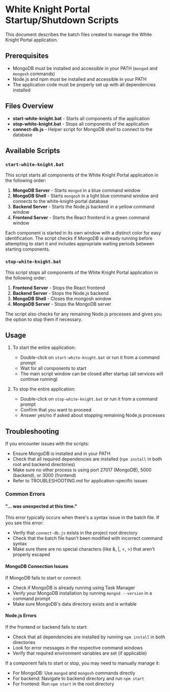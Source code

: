 # White Knight Portal Startup/Shutdown Scripts

This document describes the batch files created to manage the White Knight Portal application.

## Prerequisites

- MongoDB must be installed and accessible in your PATH (`mongod` and `mongosh` commands)
- Node.js and npm must be installed and accessible in your PATH
- The application code must be properly set up with all dependencies installed

## Files Overview

- **start-white-knight.bat** - Starts all components of the application
- **stop-white-knight.bat** - Stops all components of the application
- **connect-db.js** - Helper script for MongoDB shell to connect to the database

## Available Scripts

### `start-white-knight.bat`

This script starts all components of the White Knight Portal application in the following order:

1. **MongoDB Server** - Starts `mongod` in a blue command window
2. **MongoDB Shell** - Starts `mongosh` in a light blue command window and connects to the white-knight-portal database
3. **Backend Server** - Starts the Node.js backend in a yellow command window
4. **Frontend Server** - Starts the React frontend in a green command window

Each component is started in its own window with a distinct color for easy identification. The script checks if MongoDB is already running before attempting to start it and includes appropriate waiting periods between starting components.

### `stop-white-knight.bat`

This script stops all components of the White Knight Portal application in the following order:

1. **Frontend Server** - Stops the React frontend
2. **Backend Server** - Stops the Node.js backend
3. **MongoDB Shell** - Closes the mongosh window
4. **MongoDB Server** - Stops the MongoDB server

The script also checks for any remaining Node.js processes and gives you the option to stop them if necessary.

## Usage

1. To start the entire application:
   - Double-click on `start-white-knight.bat` or run it from a command prompt
   - Wait for all components to start
   - The main script window can be closed after startup (all services will continue running)

2. To stop the entire application:
   - Double-click on `stop-white-knight.bat` or run it from a command prompt
   - Confirm that you want to proceed
   - Answer yes/no if asked about stopping remaining Node.js processes

## Troubleshooting

If you encounter issues with the scripts:

- Ensure MongoDB is installed and in your PATH
- Check that all required dependencies are installed (`npm install` in both root and backend directories)
- Make sure no other process is using port 27017 (MongoDB), 5000 (backend), or 3000 (frontend)
- Refer to TROUBLESHOOTING.md for application-specific issues

### Common Errors

#### "... was unexpected at this time."
This error typically occurs when there's a syntax issue in the batch file. If you see this error:
- Verify that `connect-db.js` exists in the project root directory
- Check that the batch file hasn't been modified with incorrect command syntax
- Make sure there are no special characters (like &, |, <, >) that aren't properly escaped

#### MongoDB Connection Issues
If MongoDB fails to start or connect:
- Check if MongoDB is already running using Task Manager
- Verify your MongoDB installation by running `mongod --version` in a command prompt
- Make sure MongoDB's data directory exists and is writable

#### Node.js Errors
If the frontend or backend fails to start:
- Check that all dependencies are installed by running `npm install` in both directories
- Look for error messages in the respective command windows
- Verify that required environment variables are set (if applicable)

If a component fails to start or stop, you may need to manually manage it:
- For MongoDB: Use `mongod` and `mongosh` commands directly
- For backend: Navigate to backend directory and run `npm start`
- For frontend: Run `npm start` in the root directory
